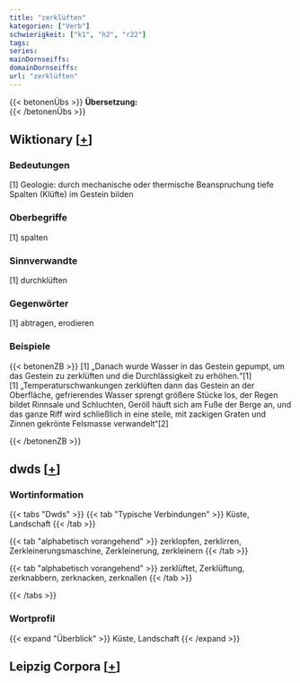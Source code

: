 ```yaml
---
title: "zerklüften"
kategorien: ["Verb"]
schwierigkeit: ["k1", "h2", "r22"]
tags:
series:
mainDornseiffs:
domainDornseiffs:
url: "zerklüften"
---
```


{{< betonenÜbs >}}
**Übersetzung:**  
{{< /betonenÜbs >}}

## Wiktionary [[+](https://de.wiktionary.org/wiki/zerklüften)]

### Bedeutungen
[1] Geologie: durch mechanische oder thermische Beanspruchung tiefe Spalten (Klüfte) im Gestein bilden  

### Oberbegriffe
[1] spalten  

### Sinnverwandte
[1] durchklüften  

### Gegenwörter
[1] abtragen, erodieren  

### Beispiele
{{< betonenZB >}}
[1] „Danach wurde Wasser in das Gestein gepumpt, um das Gestein zu zerklüften und die Durchlässigkeit zu erhöhen.“[1]  
[1] „Temperaturschwankungen zerklüften dann das Gestein an der Oberfläche, gefrierendes Wasser sprengt größere Stücke los, der Regen bildet Rinnsale und Schluchten, Geröll häuft sich am Fuße der Berge an, und das ganze Riff wird schließlich in eine steile, mit zackigen Graten und Zinnen gekrönte Felsmasse verwandelt“[2]  

{{< /betonenZB >}}


## dwds [[+](https://www.dwds.de/wb/zerklüften)]

### Wortinformation
{{< tabs "Dwds" >}}
{{< tab "Typische Verbindungen" >}}
Küste, Landschaft
{{< /tab >}}

{{< tab "alphabetisch vorangehend" >}}
zerklopfen, zerklirren, Zerkleinerungsmaschine, Zerkleinerung, zerkleinern
{{< /tab >}}

{{< tab "alphabetisch vorangehend" >}}
zerklüftet, Zerklüftung, zerknabbern, zerknacken, zerknallen
{{< /tab >}}

{{< /tabs >}}

### Wortprofil
{{< expand "Überblick" >}} Küste, Landschaft {{< /expand >}}

## Leipzig Corpora [[+](https://corpora.uni-leipzig.de/en/res?word=zerklüften&corpusId=deu_newscrawl-public_2018)]

